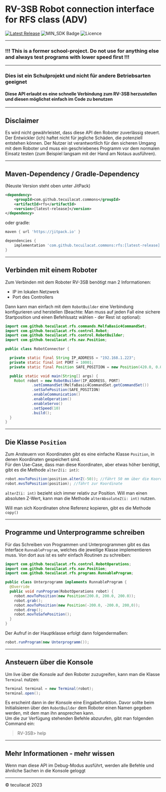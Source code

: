 # RV-3SB Robot connection interface for RFS class (ADV)

[![Latest Release](https://jitpack.io/v/tecuilacat/commons.svg)](https://jitpack.io/#tecuilacat/commons)
![MIN_SDK Badge](https://img.shields.io/badge/MIN_SDK-Java_17-red)
![Licence](https://img.shields.io/badge/licence-MIT-purple)

---

### !!! This is a former school-project. Do not use for anything else and always test programs with lower speed first !!!

---

### Dies ist ein Schulprojekt und nicht für andere Betriebsarten geeignet
#### Diese API erlaubt es eine schnelle Verbindung zum RV-3SB herzustellen und diesen möglichst einfach im Code zu benutzen

---

## Disclaimer
Es wird nicht gewährleistet, dass diese API den Roboter zuverlässig steuert. Der Entwickler (ich) haftet nicht für jegliche Schäden, die potenziell entstehen können. Der Nutzer ist verantwortlich für den sicheren Umgang mit dem Roboter und muss ein geschriebenes Programm vor dem normalen Einsatz testen (zum Beispiel langsam mit der Hand am Notaus ausführen).

---


## Maven-Dependency / Gradle-Dependency
(Neuste Version steht oben unter JitPack)
```xml
<dependency>
    <groupId>com.github.tecuilacat.commons</groupId>
    <artifactId>rfs</artifactId>
    <version>[latest-release]</version>
</dependency>
```

oder gradle:
```groovy
maven { url 'https://jitpack.io' }

dependencies {
    implementation 'com.github.tecuilacat.commons:rfs:[latest-release]'
}
```

---
## Verbinden mit einem Roboter
Zum Verbinden mit dem Roboter RV-3SB benötigt man 2 Informationen:
- IP im lokalen Netzwerk
- Port des Controllers

Dann kann man einfach mit dem `RobotBuilder` eine Verbindung konfigurieren und herstellen (Beachte: Man muss auf jeden Fall eine sichere Startposition und einen Befehlssatz wählen - der Rest ist optional):

```java
import com.github.tecuilacat.rfs.commands.MelfaBasic4CommandSet;
import com.github.tecuilacat.rfs.control.Robot;
import com.github.tecuilacat.rfs.control.RobotBuilder;
import com.github.tecuilacat.rfs.nav.Position;

public class RobotConnector {

  private static final String IP_ADDRESS = "192.168.1.223";
  private static final int PORT = 10001;
  private static final Position SAFE_POSITION = new Position(420.0, 0.0, 300.0);

  public static void main(String[] args) {
    Robot robot = new RobotBuilder(IP_ADDRESS, PORT)
            .setCommandSet(MelfaBasic4CommandSet.getCommandSet())
            .setSafePosition(SAFE_POSITION)
            .enableCommunication()
            .enableOperation()
            .enableServo()
            .setSpeed(10)
            .build();
  }
}
```

---

## Die Klasse `Position`
Zum Ansteuern von Koordinaten gibt es eine einfache Klasse `Position`, in denen Koordinaten gespeichert sind.  
Für den Use-Case, dass man diese Koordinaten, aber etwas höher benötigt, gibt es die Methode `alterZ(i: int)`:
```java
robot.movToPosition(position.alterZ(-50)); //fährt 50 mm über die Koordinate
robot.mvsToPosition(position); //fährt zur Koordinate
```
`alterZ(i: int)` bezieht sich immer relativ zur Position. Will man einen absoluten Z-Wert, kann man die Methode `alterAbsoluteZ(i: int)` nutzen.

Will man sich Koordinaten ohne Referenz kopieren, gibt es die Methode `copy()`

---
## Programme und Unterprogramme schreiben
Für das Schreiben von Programmen und Unterprogrammen gibt es das Interface `RunnableProgram`, welches die jeweilige Klasse implementieren muss. Von dort aus ist es sehr einfach Routinen zu schreiben:

```java
import com.github.tecuilacat.rfs.control.RobotOperations;
import com.github.tecuilacat.rfs.nav.Position;
import com.github.tecuilacat.rfs.programs.RunnableProgram;

public class Unterprogramm implements RunnableProgram {
  @Override
  public void runProgram(RobotOperations robot) {
    robot.movToPosition(new Position(200.0, 200.0, 200.0));
    robot.grab();
    robot.movToPosition(new Position(-200.0, -200.0, 200,0));
    robot.drop();
    robot.movToSafePosition();
  }
}
```

Der Aufruf in der Hauptklasse erfolgt dann folgendermaßen:
```java
robot.runProgram(new Unterprogramm());
```

---
## Ansteuern über die Konsole
Um live über die Konsole auf den Roboter zuzugreifen, kann man die Klasse `Terminal` nutzen:
```java
Terminal terminal = new Terminal(robot);
terminal.open();
```

Es erscheint dann in der Konsole eine Eingabefunktion. Davor sollte beim Initialisieren über den `RobotBuilder` dem Roboter einen Namen gegeben werden, mit dem man ihn ansprechen kann.  
Um die zur Verfügung stehenden Befehle abzurufen, gibt man folgenden Command ein:
> RV-3SB> help

--- 
## Mehr Informationen - mehr wissen
Wenn man diese API im Debug-Modus ausführt, werden alle Befehle und ähnliche Sachen in die Konsole geloggt

---

&copy; tecuilacat 2023